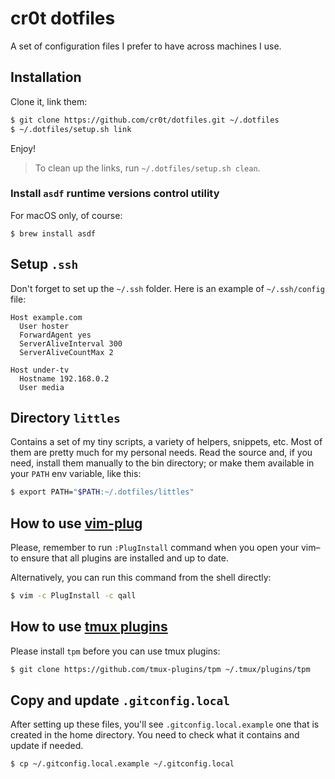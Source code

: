 # cr0t dotfiles

A set of configuration files I prefer to have across machines I use.

## Installation

Clone it, link them:

```bash
$ git clone https://github.com/cr0t/dotfiles.git ~/.dotfiles
$ ~/.dotfiles/setup.sh link
```

Enjoy!

> To clean up the links, run `~/.dotfiles/setup.sh clean`.

### Install `asdf` runtime versions control utility

For macOS only, of course:

```console
$ brew install asdf
```

## Setup `.ssh`

Don't forget to set up the `~/.ssh` folder. Here is an example of `~/.ssh/config` file:

```
Host example.com
  User hoster
  ForwardAgent yes
  ServerAliveInterval 300
  ServerAliveCountMax 2

Host under-tv
  Hostname 192.168.0.2
  User media
```

## Directory `littles`

Contains a set of my tiny scripts, a variety of helpers, snippets, etc. Most of
them are pretty much for my personal needs. Read the source and, if you need,
install them manually to the bin directory; or make them available in your
`PATH` env variable, like this:

```bash
$ export PATH="$PATH:~/.dotfiles/littles"
```

## How to use [vim-plug](https://github.com/junegunn/vim-plug)

Please, remember to run `:PlugInstall` command when you open your vim–to ensure
that all plugins are installed and up to date.

Alternatively, you can run this command from the shell directly:

```bash
$ vim -c PlugInstall -c qall
```

## How to use [tmux plugins](https://github.com/tmux-plugins)

Please install `tpm` before you can use tmux plugins:

```bash
$ git clone https://github.com/tmux-plugins/tpm ~/.tmux/plugins/tpm
```

## Copy and update `.gitconfig.local`

After setting up these files, you'll see `.gitconfig.local.example` one that is
created in the home directory. You need to check what it contains and update if
needed.

```bash
$ cp ~/.gitconfig.local.example ~/.gitconfig.local
```
